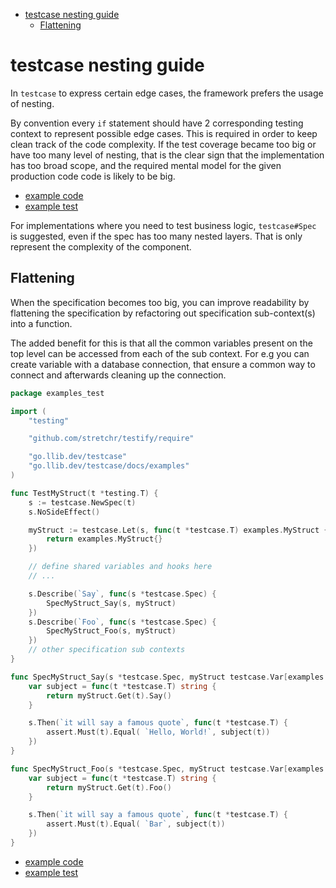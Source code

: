 <!-- START doctoc generated TOC please keep comment here to allow auto update -->
<!-- DON'T EDIT THIS SECTION, INSTEAD RE-RUN doctoc TO UPDATE -->

- [testcase nesting guide](#testcase-nesting-guide)
  - [Flattening](#flattening)

<!-- END doctoc generated TOC please keep comment here to allow auto update -->

# testcase nesting guide

In `testcase` to express certain edge cases,
the framework prefers the usage of nesting.

By convention every `if` statement should have 2 corresponding testing context to represent possible edge cases.
This is required in order to keep clean track of the code complexity.
If the test coverage became too big or have too many level of nesting, 
that is the clear sign that the implementation has too broad scope,
and the required mental model for the given production code code is likely to be big.

* [example code](/docs/examples/ValidateName.go)
* [example test](/docs/examples/ValidateName_test.go)

For implementations where you need to test business logic, 
`testcase#Spec` is suggested, even if the spec has too many nested layers.
That is only represent the complexity of the component.

## Flattening

When the specification becomes too big,
you can improve readability by flattening the specification
by refactoring out specification sub-context(s) into a function.

The added benefit for this is that all the common variables present on the top level
can be accessed from each of the sub context.
For e.g you can create variable with a database connection,
that ensure a common way to connect and afterwards cleaning up the connection.  

```go
package examples_test

import (
	"testing"

	"github.com/stretchr/testify/require"

	"go.llib.dev/testcase"
	"go.llib.dev/testcase/docs/examples"
)

func TestMyStruct(t *testing.T) {
	s := testcase.NewSpec(t)
	s.NoSideEffect()

	myStruct := testcase.Let(s, func(t *testcase.T) examples.MyStruct {
		return examples.MyStruct{}
	})

	// define shared variables and hooks here
	// ...

	s.Describe(`Say`, func(s *testcase.Spec) {
		SpecMyStruct_Say(s, myStruct)
	})
	s.Describe(`Foo`, func(s *testcase.Spec) {
		SpecMyStruct_Foo(s, myStruct)
	})
	// other specification sub contexts
}

func SpecMyStruct_Say(s *testcase.Spec, myStruct testcase.Var[examples.MyStruct]) {
	var subject = func(t *testcase.T) string {
		return myStruct.Get(t).Say()
	}

	s.Then(`it will say a famous quote`, func(t *testcase.T) {
		assert.Must(t).Equal( `Hello, World!`, subject(t))
	})
}

func SpecMyStruct_Foo(s *testcase.Spec, myStruct testcase.Var[examples.MyStruct]) {
	var subject = func(t *testcase.T) string {
		return myStruct.Get(t).Foo()
	}

	s.Then(`it will say a famous quote`, func(t *testcase.T) {
		assert.Must(t).Equal( `Bar`, subject(t))
	})
}
```

* [example code](/docs/examples/MyStruct.go)
* [example test](/docs/examples/MyStruct_test.go)
